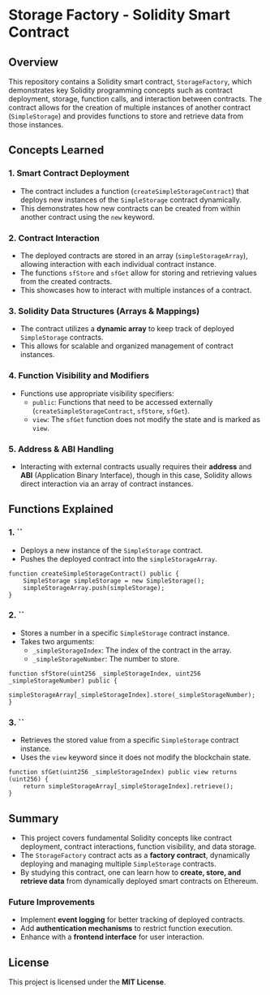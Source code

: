 # Storage Factory - Solidity Smart Contract

## Overview

This repository contains a Solidity smart contract, `StorageFactory`, which demonstrates key Solidity programming concepts such as contract deployment, storage, function calls, and interaction between contracts. The contract allows for the creation of multiple instances of another contract (`SimpleStorage`) and provides functions to store and retrieve data from those instances.

## Concepts Learned

### 1. **Smart Contract Deployment**

- The contract includes a function (`createSimpleStorageContract`) that deploys new instances of the `SimpleStorage` contract dynamically.
- This demonstrates how new contracts can be created from within another contract using the `new` keyword.

### 2. **Contract Interaction**

- The deployed contracts are stored in an array (`simpleStorageArray`), allowing interaction with each individual contract instance.
- The functions `sfStore` and `sfGet` allow for storing and retrieving values from the created contracts.
- This showcases how to interact with multiple instances of a contract.

### 3. **Solidity Data Structures (Arrays & Mappings)**

- The contract utilizes a **dynamic array** to keep track of deployed `SimpleStorage` contracts.
- This allows for scalable and organized management of contract instances.

### 4. **Function Visibility and Modifiers**

- Functions use appropriate visibility specifiers:
  - `public`: Functions that need to be accessed externally (`createSimpleStorageContract`, `sfStore`, `sfGet`).
  - `view`: The `sfGet` function does not modify the state and is marked as `view`.

### 5. **Address & ABI Handling**

- Interacting with external contracts usually requires their **address** and **ABI** (Application Binary Interface), though in this case, Solidity allows direct interaction via an array of contract instances.

## Functions Explained

### 1. ``

- Deploys a new instance of the `SimpleStorage` contract.
- Pushes the deployed contract into the `simpleStorageArray`.

```solidity
function createSimpleStorageContract() public {
    SimpleStorage simpleStorage = new SimpleStorage();
    simpleStorageArray.push(simpleStorage);
}
```

### 2. ``

- Stores a number in a specific `SimpleStorage` contract instance.
- Takes two arguments:
  - `_simpleStorageIndex`: The index of the contract in the array.
  - `_simpleStorageNumber`: The number to store.

```solidity
function sfStore(uint256 _simpleStorageIndex, uint256 _simpleStorageNumber) public {
    simpleStorageArray[_simpleStorageIndex].store(_simpleStorageNumber);
}
```

### 3. ``

- Retrieves the stored value from a specific `SimpleStorage` contract instance.
- Uses the `view` keyword since it does not modify the blockchain state.

```solidity
function sfGet(uint256 _simpleStorageIndex) public view returns (uint256) {
    return simpleStorageArray[_simpleStorageIndex].retrieve();
}
```

## Summary

- This project covers fundamental Solidity concepts like contract deployment, contract interactions, function visibility, and data storage.
- The `StorageFactory` contract acts as a **factory contract**, dynamically deploying and managing multiple `SimpleStorage` contracts.
- By studying this contract, one can learn how to **create, store, and retrieve data** from dynamically deployed smart contracts on Ethereum.

### Future Improvements

- Implement **event logging** for better tracking of deployed contracts.
- Add **authentication mechanisms** to restrict function execution.
- Enhance with a **frontend interface** for user interaction.

## License

This project is licensed under the **MIT License**.

